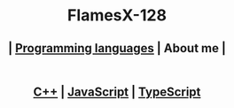 <h1 align ="center">
FlamesX-128
</h1>

<h2 align ="center">
  | <a href="#PL">Programming languages</a> | About me |
</h2>

<h2 align="center">
  <a id="user-content-PL" class="anchor" aria-hidden="true" href="#-PL">
    <br><a href="https://es.wikipedia.org/wiki/Dev-C%2B%2B">C++</a> | <a href="https://es.wikipedia.org/wiki/JavaScript">JavaScript</a> | <a href="https://es.wikipedia.org/wiki/TypeScript">TypeScript</a>
</h2>

<!--
**FlamesX-128/FlamesX-128** is a ✨ _special_ ✨ repository because its `README.md` (this file) appears on your GitHub profile.

Here are some ideas to get you started:

- 🔭 I’m currently working on ...
- 🌱 I’m currently learning ...
- 👯 I’m looking to collaborate on ...
- 🤔 I’m looking for help with ...
- 💬 Ask me about ...
- 📫 How to reach me: ...
- 😄 Pronouns: ...
- ⚡ Fun fact: ...
-->

